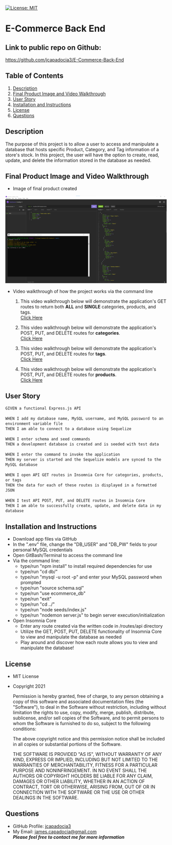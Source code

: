 [![License: MIT](https://img.shields.io/badge/License-MIT-yellow.svg)](https://opensource.org/licenses/MIT)
  
# E-Commerce Back End

## Link to public repo on Github:

https://github.com/jcapadocia3/E-Commerce-Back-End

## Table of Contents
1. [Description](#Description)
2. [Final Product Image and Video Walkthrough](#Final-Product-Image-and-Video-Walkthrough)
3. [User Story](#User-Story)
4. [Installation and Instructions](#Installation-and-Instructions)
5. [License](#License)
6. [Questions](#Questions)

## Description
The purpose of this project is to allow a user to access and manipulate a database that hosts specific Product, Category, and Tag information of a store's stock. In this project, the user will have the option to create, read, update, and delete the information stored in the database as needed.

## Final Product Image and Video Walkthrough

- Image of final product created<br>
<img src="./assets/images/finalproduct.png" alt="Final Product" width="900">

- Video walkthrough of how the project works via the command line<br>
    1) This video walkthrough below will demonstrate the application's GET routes to return both <b>ALL</b> and <b>SINGLE</b> categories, products, and tags.<br>
<a target="_blank" href="https://watch.screencastify.com/v/eDWVQaRu4GF3181AdBqW">Click Here</a>

    2) This video walkthrough below will demonstrate the application's POST, PUT, and DELETE routes for <b>categories</b>.<br>
<a target="_blank" href="https://watch.screencastify.com/v/YHyKnbeuixLvguY5cSZv">Click Here</a>

    3) This video walkthrough below will demonstrate the application's POST, PUT, and DELETE routes for <b>tags</b>.<br>
<a target="_blank" href="https://watch.screencastify.com/v/S5aA4ikn2o7bCECFdIIn">Click Here</a>

    4) This video walkthrough below will demonstrate the application's POST, PUT, and DELETE routes for <b>products</b>.<br>
<a target="_blank" href="https://watch.screencastify.com/v/WIZTVw0ef8wiorx9YlBF">Click Here</a>

## User Story
```
GIVEN a functional Express.js API

WHEN I add my database name, MySQL username, and MySQL password to an environment variable file
THEN I am able to connect to a database using Sequelize

WHEN I enter schema and seed commands
THEN a development database is created and is seeded with test data

WHEN I enter the command to invoke the application
THEN my server is started and the Sequelize models are synced to the MySQL database

WHEN I open API GET routes in Insomnia Core for categories, products, or tags
THEN the data for each of these routes is displayed in a formatted JSON

WHEN I test API POST, PUT, and DELETE routes in Insomnia Core
THEN I am able to successfully create, update, and delete data in my database
```

## Installation and Instructions
- Download app files via GitHub
- In the ".env" file, change the "DB_USER" and "DB_PW" fields to your personal MySQL credentials
- Open GitBash/Terminal to access the command line
- Via the command line:
    - type/run "npm install" to install required dependencies for use
    - type/run "cd db/"
    - type/run "mysql -u root -p" and enter your MySQL password when prompted
    - type/run "source schema.sql"
    - type/run "use ecommerce_db"
    - type/run "exit"
    - type/run "cd ../"
    - type/run "node seeds/index.js"
    - type/run "nodemon server.js" to begin server execution/initialization
- Open Insomnia Core
    - Enter any route created via the written code in /routes/api directory
    - Utilize the GET, POST, PUT, DELETE functionality of Insomnia Core to view and manipulate the database as needed
    - Play around and discover how each route allows you to view and manipulate the database!

## License
- MIT License
- Copyright 2021

    Permission is hereby granted, free of charge, to any person obtaining a copy of this software and associated documentation files (the "Software"), to deal in the Software without restriction, including without limitation the rights to use, copy, modify, merge, publish, distribute, sublicense, and/or sell copies of the Software, and to permit persons to whom the Software is furnished to do so, subject to the following conditions:
    
    The above copyright notice and this permission notice shall be included in all copies or substantial portions of the Software.
    
    THE SOFTWARE IS PROVIDED "AS IS", WITHOUT WARRANTY OF ANY KIND, EXPRESS OR IMPLIED, INCLUDING BUT NOT LIMITED TO THE WARRANTIES OF MERCHANTABILITY, FITNESS FOR A PARTICULAR PURPOSE AND NONINFRINGEMENT. IN NO EVENT SHALL THE AUTHORS OR COPYRIGHT HOLDERS BE LIABLE FOR ANY CLAIM, DAMAGES OR OTHER LIABILITY, WHETHER IN AN ACTION OF CONTRACT, TORT OR OTHERWISE, ARISING FROM, OUT OF OR IN CONNECTION WITH THE SOFTWARE OR THE USE OR OTHER DEALINGS IN THE SOFTWARE.

## Questions
- GitHub Profile: <a href="https://github.com/jcapadocia3">jcapadocia3</a><br>
- My Email: james.capadocia@gmail.com<br>
***Please feel free to contact me for more information***